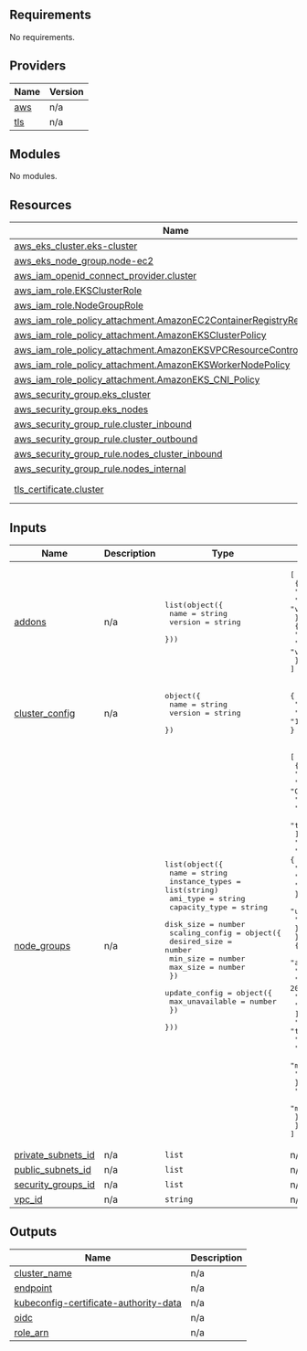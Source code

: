 ## Requirements

No requirements.

## Providers

| Name | Version |
|------|---------|
| <a name="provider_aws"></a> [aws](#provider\_aws) | n/a |
| <a name="provider_tls"></a> [tls](#provider\_tls) | n/a |

## Modules

No modules.

## Resources

| Name | Type |
|------|------|
| [aws_eks_cluster.eks-cluster](https://registry.terraform.io/providers/hashicorp/aws/latest/docs/resources/eks_cluster) | resource |
| [aws_eks_node_group.node-ec2](https://registry.terraform.io/providers/hashicorp/aws/latest/docs/resources/eks_node_group) | resource |
| [aws_iam_openid_connect_provider.cluster](https://registry.terraform.io/providers/hashicorp/aws/latest/docs/resources/iam_openid_connect_provider) | resource |
| [aws_iam_role.EKSClusterRole](https://registry.terraform.io/providers/hashicorp/aws/latest/docs/resources/iam_role) | resource |
| [aws_iam_role.NodeGroupRole](https://registry.terraform.io/providers/hashicorp/aws/latest/docs/resources/iam_role) | resource |
| [aws_iam_role_policy_attachment.AmazonEC2ContainerRegistryReadOnly](https://registry.terraform.io/providers/hashicorp/aws/latest/docs/resources/iam_role_policy_attachment) | resource |
| [aws_iam_role_policy_attachment.AmazonEKSClusterPolicy](https://registry.terraform.io/providers/hashicorp/aws/latest/docs/resources/iam_role_policy_attachment) | resource |
| [aws_iam_role_policy_attachment.AmazonEKSVPCResourceControllerPolicy](https://registry.terraform.io/providers/hashicorp/aws/latest/docs/resources/iam_role_policy_attachment) | resource |
| [aws_iam_role_policy_attachment.AmazonEKSWorkerNodePolicy](https://registry.terraform.io/providers/hashicorp/aws/latest/docs/resources/iam_role_policy_attachment) | resource |
| [aws_iam_role_policy_attachment.AmazonEKS_CNI_Policy](https://registry.terraform.io/providers/hashicorp/aws/latest/docs/resources/iam_role_policy_attachment) | resource |
| [aws_security_group.eks_cluster](https://registry.terraform.io/providers/hashicorp/aws/latest/docs/resources/security_group) | resource |
| [aws_security_group.eks_nodes](https://registry.terraform.io/providers/hashicorp/aws/latest/docs/resources/security_group) | resource |
| [aws_security_group_rule.cluster_inbound](https://registry.terraform.io/providers/hashicorp/aws/latest/docs/resources/security_group_rule) | resource |
| [aws_security_group_rule.cluster_outbound](https://registry.terraform.io/providers/hashicorp/aws/latest/docs/resources/security_group_rule) | resource |
| [aws_security_group_rule.nodes_cluster_inbound](https://registry.terraform.io/providers/hashicorp/aws/latest/docs/resources/security_group_rule) | resource |
| [aws_security_group_rule.nodes_internal](https://registry.terraform.io/providers/hashicorp/aws/latest/docs/resources/security_group_rule) | resource |
| [tls_certificate.cluster](https://registry.terraform.io/providers/hashicorp/tls/latest/docs/data-sources/certificate) | data source |

## Inputs

| Name | Description | Type | Default | Required |
|------|-------------|------|---------|:--------:|
| <a name="input_addons"></a> [addons](#input\_addons) | n/a | <pre>list(object({<br>    name    = string<br>    version = string<br>  }))</pre> | <pre>[<br>  {<br>    "name": "kube-proxy",<br>    "version": "v1.22.6-eksbuild.1"<br>  },<br>  {<br>    "name": "vpc-cni",<br>    "version": "v1.11.0-eksbuild.1"<br>  }<br>]</pre> | no |
| <a name="input_cluster_config"></a> [cluster\_config](#input\_cluster\_config) | n/a | <pre>object({<br>    name    = string<br>    version = string<br>  })</pre> | <pre>{<br>  "name": "eks-cluster",<br>  "version": "1.22"<br>}</pre> | no |
| <a name="input_node_groups"></a> [node\_groups](#input\_node\_groups) | n/a | <pre>list(object({<br>    name           = string<br>    instance_types = list(string)<br>    ami_type       = string<br>    capacity_type  = string<br>    disk_size      = number<br>    scaling_config = object({<br>      desired_size = number<br>      min_size     = number<br>      max_size     = number<br>    })<br>    update_config = object({<br>      max_unavailable = number<br>    })<br>  }))</pre> | <pre>[<br>  {<br>    "ami_type": "AL2_x86_64",<br>    "capacity_type": "ON_DEMAND",<br>    "disk_size": 20,<br>    "instance_types": [<br>      "t3.micro"<br>    ],<br>    "name": "t3-micro-standard",<br>    "scaling_config": {<br>      "desired_size": 2,<br>      "max_size": 2,<br>      "min_size": 1<br>    },<br>    "update_config": {<br>      "max_unavailable": 1<br>    }<br>  },<br>  {<br>    "ami_type": "AL2_x86_64",<br>    "capacity_type": "SPOT",<br>    "disk_size": 20,<br>    "instance_types": [<br>      "t3.micro"<br>    ],<br>    "name": "t3-micro-spot",<br>    "scaling_config": {<br>      "desired_size": 2,<br>      "max_size": 2,<br>      "min_size": 1<br>    },<br>    "update_config": {<br>      "max_unavailable": 1<br>    }<br>  }<br>]</pre> | no |
| <a name="input_private_subnets_id"></a> [private\_subnets\_id](#input\_private\_subnets\_id) | n/a | `list` | n/a | yes |
| <a name="input_public_subnets_id"></a> [public\_subnets\_id](#input\_public\_subnets\_id) | n/a | `list` | n/a | yes |
| <a name="input_security_groups_id"></a> [security\_groups\_id](#input\_security\_groups\_id) | n/a | `list` | n/a | yes |
| <a name="input_vpc_id"></a> [vpc\_id](#input\_vpc\_id) | n/a | `string` | n/a | yes |

## Outputs

| Name | Description |
|------|-------------|
| <a name="output_cluster_name"></a> [cluster\_name](#output\_cluster\_name) | n/a |
| <a name="output_endpoint"></a> [endpoint](#output\_endpoint) | n/a |
| <a name="output_kubeconfig-certificate-authority-data"></a> [kubeconfig-certificate-authority-data](#output\_kubeconfig-certificate-authority-data) | n/a |
| <a name="output_oidc"></a> [oidc](#output\_oidc) | n/a |
| <a name="output_role_arn"></a> [role\_arn](#output\_role\_arn) | n/a |
